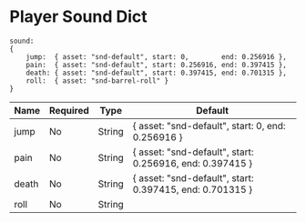 # Player Sound Dict

```
sound:
{
	jump:  { asset: "snd-default", start: 0,        end: 0.256916 },
	pain:  { asset: "snd-default", start: 0.256916, end: 0.397415 },
	death: { asset: "snd-default", start: 0.397415, end: 0.701315 },
	roll:  { asset: "snd-barrel-roll" }
}
```

| Name  | Required | Type   | Default                                                  |
| ----- | -------- | ------ | -------------------------------------------------------- |
| jump  | No       | String | { asset: "snd-default", start: 0, end: 0.256916 }        |
| pain  | No       | String | { asset: "snd-default", start: 0.256916, end: 0.397415 } |
| death | No       | String | { asset: "snd-default", start: 0.397415, end: 0.701315 } |
| roll  | No       | String |                                                          |
